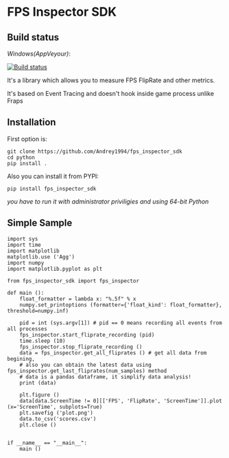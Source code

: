 # FPS Inspector SDK

## Build status

*Windows(AppVeyour)*:

[![Build status](https://ci.appveyor.com/api/projects/status/sj0j2oqeij6pnmtr/branch/master?svg=true)](https://ci.appveyor.com/project/Andrey1994/fps-inspector-sdk/branch/master)

It's a library which allows you to measure FPS FlipRate and other metrics.

It's based on Event Tracing and doesn't hook inside game process unlike Fraps

## Installation

First option is:
```
git clone https://github.com/Andrey1994/fps_inspector_sdk
cd python
pip install .
```

Also you can install it from PYPI:
```
pip install fps_inspector_sdk
```

*you have to run it with administrator priviligies and using 64-bit Python*

## Simple Sample
```
import sys
import time
import matplotlib
matplotlib.use ('Agg')
import numpy
import matplotlib.pyplot as plt

from fps_inspector_sdk import fps_inspector

def main ():
    float_formatter = lambda x: "%.5f" % x
    numpy.set_printoptions (formatter={'float_kind': float_formatter}, threshold=numpy.inf)

    pid = int (sys.argv[1]) # pid == 0 means recording all events from all processes
    fps_inspector.start_fliprate_recording (pid)
    time.sleep (10)
    fps_inspector.stop_fliprate_recording ()
    data = fps_inspector.get_all_fliprates () # get all data from begining,
    # also you can obtain the latest data using fps_inspector.get_last_fliprates(num_samples) method
    # data is a pandas dataframe, it simplify data analysis!
    print (data)

    plt.figure ()
    data[data.ScreenTime != 0][['FPS', 'FlipRate', 'ScreenTime']].plot (x='ScreenTime', subplots=True)
    plt.savefig ('plot.png')
    data.to_csv('scores.csv')
    plt.close ()


if __name__ == "__main__":
    main ()
```
